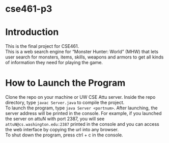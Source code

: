 # cse461-p3
# Introduction  
This is the final project for CSE461.  
This is a web search engine for “Monster Hunter: World” (MHW)  that lets user search for monsters, items, skills, weapons and armors to get all kinds of information they need for playing the game. 

# How to Launch the Program
Clone the repo on your machine or UW CSE Attu server. Inside the repo directory, type `javac Server.java` to compile the project.  
To launch the program, type `java Server <portnum>`. After launching, the server address will be printed in the console. For example, if you launched the server on attuN with port 2387, you will see `attuN@cs.washington.edu:2387` printed in the console and you can access the web interface by copying the url into any browser.  
To shut down the program, press ctrl + c in the console.
